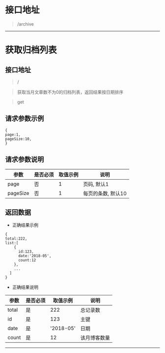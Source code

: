 # 接口地址
>/archive

***
# 获取归档列表
## 接口地址
>/

>获取当月文章数不为0的归档列表，返回结果按日期排序

>get
## 请求参数示例
```
{
page:1,
pageSize:10,
}
```

## 请求参数说明
 | 参数    | 是否必须 |    取值示例     |   说明 | 
 | ---    | --- | ---         | ---      | 
 | page | 否 | 1 | 页码, 默认1 | 
 | pageSize| 否 | 1 | 每页的条数, 默认10 | 

 
## 返回数据
- 正确结果示例
```
{
total:222,
list:[
	{
	  id:123,
	  date:'2018-05',
	  count:12
 	},
 	...
  ]
}
```
- 正确结果说明

 | 参数    | 是否必须 |    取值示例     |   说明 | 
 | ---    | --- | ---         | ---      | 
 | total | 是 | 222| 总记录数 | 
 | id | 是 | 123 | 主键 |  
 | date | 是 | '2018-05' | 日期 | 
 | count | 是 | 12 | 该月博客数量 | 

***
